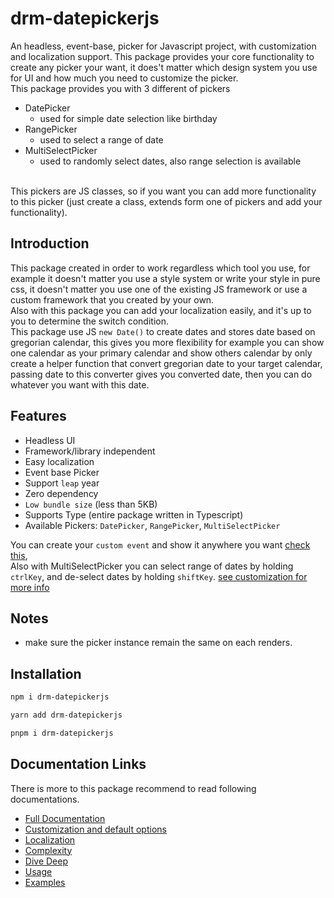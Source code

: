 # drm-datepickerjs

An headless, event-base, picker for Javascript project, with customization and localization support. This package provides your core functionality to create any picker your want, it does't matter which design system you use for UI and how much you need to customize the picker. <br>
This package provides you with 3 different of pickers

- DatePicker
  - used for simple date selection like birthday
- RangePicker
  - used to select a range of date
- MultiSelectPicker
  - used to randomly select dates, also range selection is available

<br>
This pickers are JS classes, so if you want you can add more functionality to this picker (just create a class, extends form one of pickers and add your functionality).

## Introduction

This package created in order to work regardless which tool you use, for example it doesn't matter you use a style system or write your style in pure css, it doesn't matter you use one of the existing JS framework or use a custom framework that you created by your own.<br>
Also with this package you can add your localization easily, and it's up to you to determine the switch condition.<br>
This package use JS `new Date()` to create dates and stores date based on gregorian calendar, this gives you more flexibility for example you can show one calendar as your primary calendar and show others calendar by only create a helper function that convert gregorian date to your target calendar, passing date to this converter gives you converted date, then you can do whatever you want with this date.

## Features

- Headless UI
- Framework/library independent
- Easy localization
- Event base Picker
- Support `leap` year
- Zero dependency
- `Low bundle size` (less than 5KB)
- Supports Type (entire package written in Typescript)
- Available Pickers: `DatePicker`, `RangePicker`, `MultiSelectPicker`

You can create your `custom event` and show it anywhere you want [check this](./markdown/customization.md#custom-event), <br>
Also with MultiSelectPicker you can select range of dates by holding `ctrlKey`, and de-select dates by holding `shiftKey`. [see customization for more info](./markdown/customization.md#multiselectpicker-range-selection)

## Notes

- make sure the picker instance remain the same on each renders.

## Installation

```bash
npm i drm-datepickerjs
```

```bash
yarn add drm-datepickerjs
```

```bash
pnpm i drm-datepickerjs
```

## Documentation Links

There is more to this package recommend to read following documentations.

- [Full Documentation](./docs/index.md)
- [Customization and default options](./markdown/customization.md)
- [Localization](./markdown/localization.md)
- [Complexity](./markdown/complexity.md)
- [Dive Deep](./markdown/diveDeep.md)
- [Usage](./markdown/usage.md)
- [Examples](./examples/examples.md)
